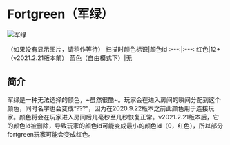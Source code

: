 # Fortgreen（军绿）
![军绿](https://static.wikia.nocookie.net/among-us-wiki/images/2/22/Fortegreen.png/revision/latest?cb=20211212184731)

（如果没有显示图片，请稍作等待）
扫描时颜色标识|颜色id
:---:|:---:
红色|12+（v2021.2.21版本前）
蓝色（自由模式下）|无


## 简介
军绿是一种无法选择的颜色，~虽然很酷~。玩家会在进入房间的瞬间分配到这个颜色，同时名字也会变成“???”，因为在2020.9.22版本之前此颜色用于连接玩家。颜色将会在玩家进入房间后几毫秒至几秒恢复正常。v2021.2.21版本后，它的颜色id被删除，导致玩家的颜色id可能变成最小的颜色id（0，红色），所以部分fortgreen玩家可能会变成红色。
